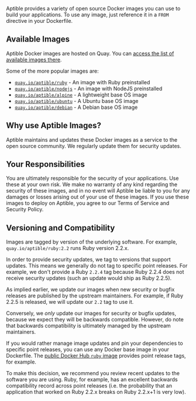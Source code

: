 Aptible provides a variety of open source Docker images you can use to build
your applications. To use any image, just reference it in a `FROM` directive in
your Dockerfile.


## Available Images ##

Aptible Docker images are hosted on Quay. You can [access the list of
available images there][0].

Some of the more popular images are:

  + [`quay.io/aptible/ruby`][10]   - An image with Ruby preinstalled
  + [`quay.io/aptible/nodejs`][11] - An image with NodeJS preinstalled
  + [`quay.io/aptible/alpine`][12] - A lightweight base OS image
  + [`quay.io/aptible/ubuntu`][13] - A Ubuntu base OS image
  + [`quay.io/aptible/debian`][14] - A Debian base OS image


## Why use Aptible Images? ##

Aptible maintains and updates these Docker images as a service to the open
source community. We regularly update them for security updates.


## Your Responsibilities ##

You are ultimately responsible for the security of your applications. Use these
at your own risk. We make no warranty of any kind regarding the security of
these images, and in no event will Aptible be liable to you for any damages or
losses arising out of your use of these images. If you use these images to
deploy on Aptible, you agree to our Terms of Service and Security Policy.


## Versioning and Compatibility ##

Images are tagged by version of the underlying software. For example,
`quay.io/aptible/ruby:2.2` runs Ruby version 2.2.x.

In order to provide security updates, we tag to versions that support updates.
This means we generally do not tag to specific point releases. For example,
we don't provide a Ruby `2.2.4` tag because Ruby 2.2.4 does not receive security
updates (such an update would ship as Ruby 2.2.5).

As implied earlier, we update our images when new security or bugfix releases
are published by the upstream maintainers. For example, if Ruby 2.2.5 is
released, we will update our `2.2` tag to use it.

Conversely, we *only* update our images for security or bugfix updates, because
we expect they will be backwards compatible. However, do note that backwards
compatibility is ultimately managed by the upstream maintainers.

If you would rather manage image updates and pin your dependencies to specific
point releases, you can use any Docker base image in your Dockerfile. The
[public Docker Hub `ruby` image][20] provides point release tags, for example.

To make this decision, we recommend you review recent updates to the software
you are using. Ruby, for example, has an excellent backwards compatibility
record across point releases (i.e. the probability that an application that
worked on Ruby 2.2.x breaks on Ruby 2.2.x+1 is very low).


  [0]:  https://quay.io/organization/aptible
  [10]: https://quay.io/repository/aptible/ruby?tab=tags
  [11]: https://quay.io/repository/aptible/nodejs?tab=tags
  [12]: https://quay.io/repository/aptible/alpine?tab=tags
  [13]: https://quay.io/repository/aptible/ubuntu?tab=tags
  [14]: https://quay.io/repository/aptible/debian?tab=tags
  [20]: https://hub.docker.com/r/library/ruby/
